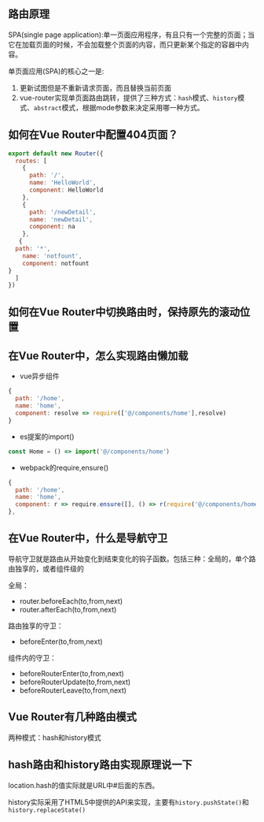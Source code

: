 ## 路由原理

SPA(single page application):单一页面应用程序，有且只有一个完整的页面；当它在加载页面的时候，不会加载整个页面的内容，而只更新某个指定的容器中内容。

单页面应用(SPA)的核心之一是:
1. 更新试图但是不重新请求页面，而且替换当前页面
2. vue-router实现单页面路由跳转，提供了三种方式：`hash`模式、`history`模式、`abstract`模式，根据mode参数来决定采用哪一种方式。

## 如何在Vue Router中配置404页面？
```js
export default new Router({
  routes: [
    {
      path: '/',
      name: 'HelloWorld',
      component: HelloWorld
    },
    {
      path: '/newDetail',
      name: 'newDetail',
      component: na
    },
   {
  path: '*',
    name: 'notfount',
    component: notfount
}
  ]
})
```

## 如何在Vue Router中切换路由时，保持原先的滚动位置

## 在Vue Router中，怎么实现路由懒加载

- vue异步组件
```js
{
  path: '/home',
  name: 'home',
  component: resolve => require(['@/components/home'],resolve)
}
```
- es提案的import()
```js
const Home = () => import('@/components/home'）
```
- webpack的require,ensure()
```js
{
  path: '/home',
  name: 'home',
  component: r => require.ensure([], () => r(require('@/components/home')), 'demo')
},
```
## 在Vue Router中，什么是导航守卫

导航守卫就是路由从开始变化到结束变化的钩子函数。包括三种：全局的，单个路由独享的，或者组件级的

全局：
- router.beforeEach(to,from,next)
- router.afterEach(to,from,next)

路由独享的守卫：
- beforeEnter(to,from,next)

组件内的守卫：
- beforeRouterEnter(to,from,next)
- beforeRouterUpdate(to,from,next)
- beforeRouterLeave(to,from,next)

## Vue Router有几种路由模式

两种模式：hash和history模式

## hash路由和history路由实现原理说一下

location.hash的值实际就是URL中#后面的东西。

history实际采用了HTML5中提供的API来实现，主要有`history.pushState()`和`history.replaceState()`
